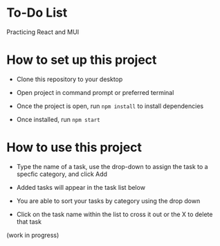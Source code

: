 # To-Do List

Practicing React and MUI

# How to set up this project

* Clone this repository to your desktop

* Open project in command prompt or preferred terminal

* Once the project is open, run `npm install` to install dependencies

* Once installed, run `npm start`

# How to use this project

* Type the name of a task, use the drop-down to assign the task to a specfic category, and click Add

* Added tasks will appear in the task list below

* You are able to sort your tasks by category using the drop down

* Click on the task name within the list to cross it out or the X to delete that task  
  
(work in progress)

